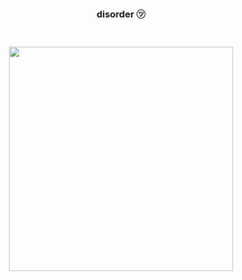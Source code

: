 ### <p align=center> disorder ㋡ 
 <br>
 <p align=center><img src= "https://i.imgur.com/T5sSFsI.jpg?1" heigth="300" width="400">
 </center>
 </center>

